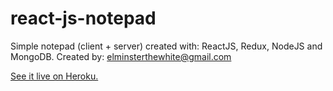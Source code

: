 # react-js-notepad
Simple notepad (client + server) created with: ReactJS, Redux, NodeJS and MongoDB. Created by: elminsterthewhite@gmail.com

[See it live on Heroku.](https://react-js-notepad.herokuapp.com/)
